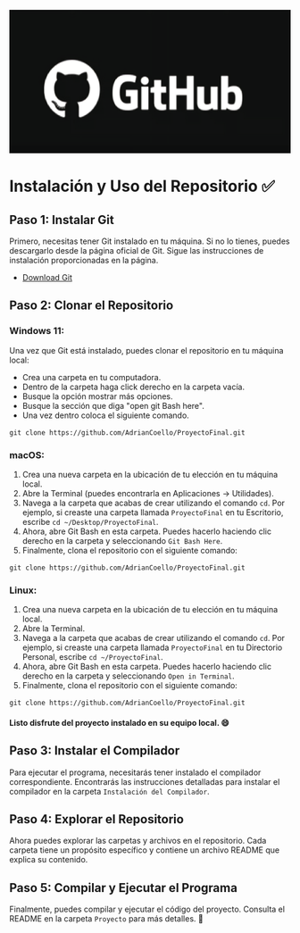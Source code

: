 ![](https://github.com/AdrianCoello/ProyectoFinal/blob/main/Instalacion_Repositorio/github.png)
# Instalación y Uso del Repositorio :white_check_mark:

## Paso 1: Instalar Git

Primero, necesitas tener Git instalado en tu máquina. Si no lo tienes, puedes descargarlo desde la página oficial de Git. Sigue las instrucciones de instalación proporcionadas en la página.

- [Download Git](https://git-scm.com/downloads)

## Paso 2: Clonar el Repositorio
### Windows 11:

Una vez que Git está instalado, puedes clonar el repositorio en tu máquina local: 
- Crea una carpeta en tu computadora. 
- Dentro de la carpeta haga click derecho en la carpeta vacía.
- Busque la opción mostrar más opciones.
- Busque la sección que diga "open git Bash here".
- Una vez dentro coloca el siguiente comando.

```
git clone https://github.com/AdrianCoello/ProyectoFinal.git

```

### macOS:

1. Crea una nueva carpeta en la ubicación de tu elección en tu máquina local.
2. Abre la Terminal (puedes encontrarla en Aplicaciones -> Utilidades).
3. Navega a la carpeta que acabas de crear utilizando el comando `cd`. Por ejemplo, si creaste una carpeta llamada `ProyectoFinal` en tu Escritorio, escribe `cd ~/Desktop/ProyectoFinal`.
4. Ahora, abre Git Bash en esta carpeta. Puedes hacerlo haciendo clic derecho en la carpeta y seleccionando `Git Bash Here`.
5. Finalmente, clona el repositorio con el siguiente comando:

```
git clone https://github.com/AdrianCoello/ProyectoFinal.git

```

### Linux:

1. Crea una nueva carpeta en la ubicación de tu elección en tu máquina local.
2. Abre la Terminal.
3. Navega a la carpeta que acabas de crear utilizando el comando `cd`. Por ejemplo, si creaste una carpeta llamada `ProyectoFinal` en tu Directorio Personal, escribe `cd ~/ProyectoFinal`.
4. Ahora, abre Git Bash en esta carpeta. Puedes hacerlo haciendo clic derecho en la carpeta y seleccionando `Open in Terminal`.
5. Finalmente, clona el repositorio con el siguiente comando:

```
git clone https://github.com/AdrianCoello/ProyectoFinal.git

```

#### **Listo** disfrute del proyecto instalado en su equipo local. :smile:

## Paso 3: Instalar el Compilador

Para ejecutar el programa, necesitarás tener instalado el compilador correspondiente. Encontrarás las instrucciones detalladas para instalar el compilador en la carpeta `Instalación del Compilador`.

## Paso 4: Explorar el Repositorio

Ahora puedes explorar las carpetas y archivos en el repositorio. Cada carpeta tiene un propósito específico y contiene un archivo README que explica su contenido.

## Paso 5: Compilar y Ejecutar el Programa

Finalmente, puedes compilar y ejecutar el código del proyecto. Consulta el README en la carpeta `Proyecto` para más detalles. :100:

